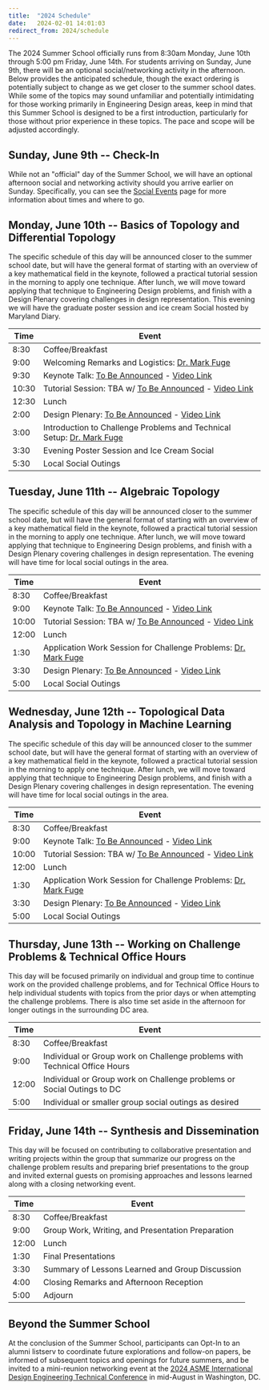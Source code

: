```yaml
---
title:  "2024 Schedule"
date:   2024-02-01 14:01:03
redirect_from: 2024/schedule
---
```


The 2024 Summer School officially runs from 8:30am Monday, June 10th through 5:00 pm Friday, June 14th. For students arriving on Sunday, June 9th, there will be an optional social/networking activity in the afternoon. Below provides the anticipated schedule, though the exact ordering is potentially subject to change as we get closer to the summer school dates. While some of the topics may sound unfamiliar and potentially intimidating for those working primarily in Engineering Design areas, keep in mind that this Summer School is designed to be a first introduction, particularly for those without prior experience in these topics. The pace and scope will be adjusted accordingly.

## Sunday, June 9th -- Check-In

While not an "official" day of the Summer School, we will have an optional afternoon social and networking activity should you arrive earlier on Sunday. Specifically, you can see the [Social Events](../social_events) page for more information about times and where to go.

## Monday, June 10th -- Basics of Topology and Differential Topology
The specific schedule of this day will be announced closer to the summer school date, but will have the general format of starting with an overview of a key mathematical field in the keynote, followed a practical tutorial session in the morning to apply one technique. After lunch, we will move toward applying that technique to Engineering Design problems, and finish with a Design Plenary covering challenges in design representation. This evening we will have the graduate poster session and ice cream Social hosted by Maryland Diary.

| Time  | Event  |
|---|---|
| 8:30  | Coffee/Breakfast |
| 9:00  | Welcoming Remarks and Logistics: [Dr. Mark Fuge](https://enme.umd.edu/clark/faculty/539/Mark-D-Fuge)  |
| 9:30  | Keynote Talk: [To Be Announced]() - [Video Link]() |
| 10:30 | Tutorial Session: TBA w/ [To Be Announced]() - [Video Link]() |
| 12:30 | Lunch |
| 2:00  | Design Plenary: [To Be Announced]() - [Video Link]() |
| 3:00 | Introduction to Challenge Problems and Technical Setup: [Dr. Mark Fuge](https://enme.umd.edu/clark/faculty/539/Mark-D-Fuge) |
| 3:30 | Evening Poster Session and Ice Cream Social|
| 5:30 | Local Social Outings |

## Tuesday, June 11th -- Algebraic Topology
The specific schedule of this day will be announced closer to the summer school date, but will have the general format of starting with an overview of a key mathematical field in the keynote, followed a practical tutorial session in the morning to apply one technique. After lunch, we will move toward applying that technique to Engineering Design problems, and finish with a Design Plenary covering challenges in design representation. The evening will have time for local social outings in the area.

| Time  | Event  |
|---|---|
| 8:30  | Coffee/Breakfast |
| 9:00  | Keynote Talk: [To Be Announced]() - [Video Link]() |
| 10:00 | Tutorial Session: TBA w/ [To Be Announced]() - [Video Link]() |
| 12:00 | Lunch |
| 1:30  | Application Work Session for Challenge Problems:  [Dr. Mark Fuge](https://enme.umd.edu/clark/faculty/539/Mark-D-Fuge)|
| 3:30  | Design Plenary: [To Be Announced]() - [Video Link]() |
| 5:00  | Local Social Outings |

## Wednesday, June 12th -- Topological Data Analysis and Topology in Machine Learning
The specific schedule of this day will be announced closer to the summer school date, but will have the general format of starting with an overview of a key mathematical field in the keynote, followed a practical tutorial session in the morning to apply one technique. After lunch, we will move toward applying that technique to Engineering Design problems, and finish with a Design Plenary covering challenges in design representation. The evening will have time for local social outings in the area.

| Time  | Event  |
|---|---|
| 8:30  | Coffee/Breakfast |
| 9:00  | Keynote Talk: [To Be Announced]() - [Video Link]() |
| 10:00 | Tutorial Session: TBA w/ [To Be Announced]() - [Video Link]() |
| 12:00 | Lunch |
| 1:30  | Application Work Session for Challenge Problems:  [Dr. Mark Fuge](https://enme.umd.edu/clark/faculty/539/Mark-D-Fuge)|
| 3:30  | Design Plenary: [To Be Announced]() - [Video Link]() |
| 5:00  | Local Social Outings |

## Thursday, June 13th -- Working on Challenge Problems & Technical Office Hours
This day will be focused primarily on individual and group time to continue work on the provided challenge problems, and for Technical Office Hours to help individual students with topics from the prior days or when attempting the challenge problems. There is also time set aside in the afternoon for longer outings in the surrounding DC area.

| Time  | Event  |
|---|---|
| 8:30 | Coffee/Breakfast |
| 9:00  | Individual or Group work on Challenge problems with Technical Office Hours  |
| 12:00 | Individual or Group work on Challenge problems or Social Outings to DC |
| 5:00 | Individual or smaller group social outings as desired |

## Friday, June 14th -- Synthesis and Dissemination
This day will be focused on contributing to collaborative presentation and writing projects within the group that summarize our progress on the challenge problem results and preparing brief presentations to the group and invited external guests on promising approaches and lessons learned along with a closing networking event.

| Time  | Event  |
|---|---|
| 8:30  | Coffee/Breakfast |
| 9:00  | Group Work, Writing, and Presentation Preparation |
| 12:00 | Lunch  |
| 1:30  | Final Presentations |
| 3:30  | Summary of Lessons Learned and Group Discussion |
| 4:00  | Closing Remarks and Afternoon Reception |
| 5:00  | Adjourn |


## Beyond the Summer School

At the conclusion of the Summer School, participants can Opt-In to an alumni listserv to coordinate future explorations and follow-on papers, be informed of subsequent topics and openings for future summers, and be invited to a mini-reunion networking event at the [2024 ASME International Design Engineering Technical Conference](https://event.asme.org/IDETC-CIE) in mid-August in Washington, DC.
